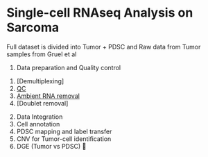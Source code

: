 # Single-cell RNAseq Analysis on Sarcoma


Full dataset is divided into Tumor + PDSC and Raw data from Tumor samples from Gruel et al

1) Data preparation and Quality control
  1. [Demultiplexing] 
  2. [QC](https://github.com/Caminou/SRC_SC/tree/main/QC)
  3. [Ambient RNA removal](https://github.com/Caminou/SARC_SC/blob/main/Ambient_RNA/)
  4. [Doublet removal]
2) Data Integration
3) Cell annotation
4) PDSC mapping and label transfer
5) CNV for Tumor-cell identification
6) DGE (Tumor vs PDSC) :tada:

